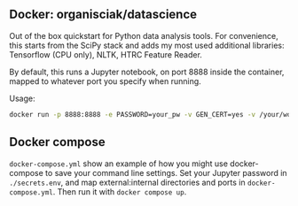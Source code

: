 Docker: organisciak/datascience
-------------------------------------

Out of the box quickstart for Python data analysis tools. For convenience, this starts from the SciPy stack and adds my most used additional libraries: Tensorflow (CPU only), NLTK, HTRC Feature Reader.

By default, this runs a Jupyter notebook, on port 8888 inside the container, mapped to whatever port you specify when running.

Usage:

```bash
docker run -p 8888:8888 -e PASSWORD=your_pw -v GEN_CERT=yes -v /your/workspace/directory/:/notebooks organisciak/datascience
```

## Docker compose

`docker-compose.yml` show an example of how you might use docker-compose to save your command line settings.
Set your Jupyter password in `./secrets.env`, and map external:internal directories and ports in `docker-compose.yml`. Then run it with `docker compose up`.
